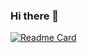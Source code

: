 ### Hi there 👋
[![Readme Card](https://github-readme-stats.vercel.app/api?username=brianzhouzc&theme=onedark&show_icons=true)](https://github.com/brianzhouzc)


<!--
**brianzhouzc/brianzhouzc** is a ✨ _special_ ✨ repository because its `README.md` (this file) appears on your GitHub profile.

Here are some ideas to get you started:

- 🔭 I’m currently working on ...
- 🌱 I’m currently learning ...
- 👯 I’m looking to collaborate on ...
- 🤔 I’m looking for help with ...
- 💬 Ask me about ...
- 📫 How to reach me: ...
- 😄 Pronouns: ...
- ⚡ Fun fact: ...
-->
